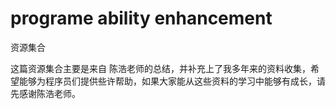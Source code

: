 # programe ability enhancement
资源集合

这篇资源集合主要是来自 陈浩老师的总结，并补充上了我多年来的资料收集，希望能够为程序员们提供些许帮助，如果大家能从这些资料的学习中能够有成长，请先感谢陈浩老师。
